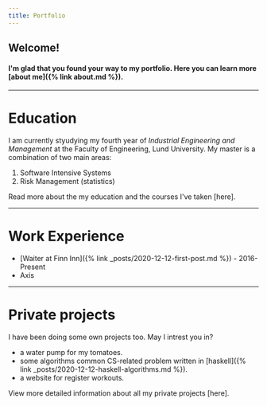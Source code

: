 ```yaml
---
title: Portfolio
---
```

## Welcome! 

#### I'm glad that you found your way to my portfolio. Here you can learn more [about me]({% link about.md %}).

--- 

# Education
I am currently styudying my fourth year of *Industrial Engineering and Management* at the Faculty of Engineering, Lund University. My master is a combination of two main areas:  
1. Software Intensive Systems 
2. Risk Management (statistics)

Read more about the my education and the courses I've taken [here]. 

---

# Work Experience 
- [Waiter at Finn Inn]({% link _posts/2020-12-12-first-post.md %}) - 2016-Present
- Axis 

---

# Private projects
I have been doing some own projects too. May I intrest you in?
- a water pump for my tomatoes.
- some algorithms common CS-related problem written in [haskell]({% link _posts/2020-12-12-haskell-algorithms.md %}).
- a website for register workouts.

View more detailed information about all my private projects [here]. 
